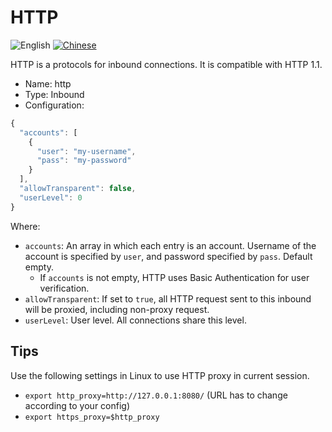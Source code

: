 # HTTP

![English](../../resources/englishc.svg) [![Chinese](../../resources/chinese.svg)](https://www.v2ray.com/chapter_02/protocols/http.html)

HTTP is a protocols for inbound connections. It is compatible with HTTP 1.1.

* Name: http
* Type: Inbound
* Configuration:

```javascript
{
  "accounts": [
    {
      "user": "my-username",
      "pass": "my-password"
    }
  ],
  "allowTransparent": false,
  "userLevel": 0
}
```

Where:

* `accounts`: An array in which each entry is an account. Username of the account is specified by `user`, and password specified by `pass`. Default empty. 
  * If `accounts` is not empty, HTTP uses Basic Authentication for user verification.
* `allowTransparent`: If set to `true`, all HTTP request sent to this inbound will be proxied, including non-proxy request.
* `userLevel`: User level. All connections share this level.

## Tips

Use the following settings in Linux to use HTTP proxy in current session.

* `export http_proxy=http://127.0.0.1:8080/` (URL has to change according to your config)
* `export https_proxy=$http_proxy`